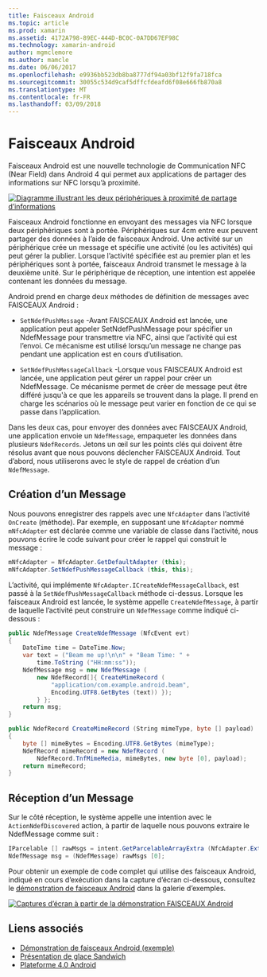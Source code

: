 ```yaml
---
title: Faisceaux Android
ms.topic: article
ms.prod: xamarin
ms.assetid: 4172A798-89EC-444D-BC0C-0A7DD67EF98C
ms.technology: xamarin-android
author: mgmclemore
ms.author: mamcle
ms.date: 06/06/2017
ms.openlocfilehash: e9936bb523db8ba8777df94a03bf12f9fa718fca
ms.sourcegitcommit: 30055c534d9caf5dffcfdeafd6f08e666fb870a8
ms.translationtype: MT
ms.contentlocale: fr-FR
ms.lasthandoff: 03/09/2018
---
```

# <a name="android-beam"></a>Faisceaux Android

Faisceaux Android est une nouvelle technologie de Communication NFC (Near Field) dans Android 4 qui permet aux applications de partager des informations sur NFC lorsqu’à proximité.

[![Diagramme illustrant les deux périphériques à proximité de partage d’informations](android-beam-images/androidbeam.png)](android-beam-images/androidbeam.png#lightbox)

Faisceaux Android fonctionne en envoyant des messages via NFC lorsque deux périphériques sont à portée. Périphériques sur 4cm entre eux peuvent partager des données à l’aide de faisceaux Android. Une activité sur un périphérique crée un message et spécifie une activité (ou les activités) qui peut gérer la publier. Lorsque l’activité spécifiée est au premier plan et les périphériques sont à portée, faisceaux Android transmet le message à la deuxième unité. Sur le périphérique de réception, une intention est appelée contenant les données du message.

Android prend en charge deux méthodes de définition de messages avec FAISCEAUX Android :

-   `SetNdefPushMessage` -Avant FAISCEAUX Android est lancée, une application peut appeler SetNdefPushMessage pour spécifier un NdefMessage pour transmettre via NFC, ainsi que l’activité qui est l’envoi. Ce mécanisme est utilisé lorsqu’un message ne change pas pendant une application est en cours d’utilisation.

-   `SetNdefPushMessageCallback` -Lorsque vous FAISCEAUX Android est lancée, une application peut gérer un rappel pour créer un NdefMessage. Ce mécanisme permet de créer de message peut être différé jusqu'à ce que les appareils se trouvent dans la plage. Il prend en charge les scénarios où le message peut varier en fonction de ce qui se passe dans l’application.


Dans les deux cas, pour envoyer des données avec FAISCEAUX Android, une application envoie un `NdefMessage`, empaqueter les données dans plusieurs `NdefRecords`. Jetons un œil sur les points clés qui doivent être résolus avant que nous pouvons déclencher FAISCEAUX Android. Tout d’abord, nous utiliserons avec le style de rappel de création d’un `NdefMessage`.


## <a name="creating-a-message"></a>Création d’un Message

Nous pouvons enregistrer des rappels avec une `NfcAdapter` dans l’activité `OnCreate` (méthode). Par exemple, en supposant une `NfcAdapter` nommé `mNfcAdapter` est déclarée comme une variable de classe dans l’activité, nous pouvons écrire le code suivant pour créer le rappel qui construit le message :

```csharp
mNfcAdapter = NfcAdapter.GetDefaultAdapter (this);
mNfcAdapter.SetNdefPushMessageCallback (this, this);
```

L’activité, qui implémente `NfcAdapter.ICreateNdefMessageCallback`, est passé à la `SetNdefPushMessageCallback` méthode ci-dessus. Lorsque les faisceaux Android est lancée, le système appelle `CreateNdefMessage`, à partir de laquelle l’activité peut construire un `NdefMessage` comme indiqué ci-dessous :

```csharp
public NdefMessage CreateNdefMessage (NfcEvent evt)
{
    DateTime time = DateTime.Now;
    var text = ("Beam me up!\n\n" + "Beam Time: " +
        time.ToString ("HH:mm:ss"));
    NdefMessage msg = new NdefMessage (
        new NdefRecord[]{ CreateMimeRecord (
            "application/com.example.android.beam",
            Encoding.UTF8.GetBytes (text)) });
        } };
    return msg;
}

public NdefRecord CreateMimeRecord (String mimeType, byte [] payload)
{
    byte [] mimeBytes = Encoding.UTF8.GetBytes (mimeType);
    NdefRecord mimeRecord = new NdefRecord (
        NdefRecord.TnfMimeMedia, mimeBytes, new byte [0], payload);
    return mimeRecord;
}
```


## <a name="receiving-a-message"></a>Réception d’un Message

Sur le côté réception, le système appelle une intention avec le `ActionNdefDiscovered` action, à partir de laquelle nous pouvons extraire le NdefMessage comme suit :

```csharp
IParcelable [] rawMsgs = intent.GetParcelableArrayExtra (NfcAdapter.ExtraNdefMessages);
NdefMessage msg = (NdefMessage) rawMsgs [0];
```

Pour obtenir un exemple de code complet qui utilise des faisceaux Android, indiqué en cours d’exécution dans la capture d’écran ci-dessous, consultez le [démonstration de faisceaux Android](https://developer.xamarin.com/samples/monodroid/AndroidBeamDemo/) dans la galerie d’exemples.

[![Captures d’écran à partir de la démonstration FAISCEAUX Android](android-beam-images/24.png)](android-beam-images/24.png#lightbox)



## <a name="related-links"></a>Liens associés

- [Démonstration de faisceaux Android (exemple)](https://developer.xamarin.com/samples/monodroid/AndroidBeamDemo/)
- [Présentation de glace Sandwich](http://www.android.com/about/ice-cream-sandwich/)
- [Plateforme 4.0 Android](http://developer.android.com/sdk/android-4.0.html)
